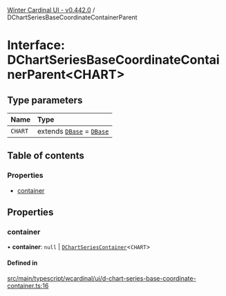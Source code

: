 [Winter Cardinal UI - v0.442.0](../index.md) / DChartSeriesBaseCoordinateContainerParent

# Interface: DChartSeriesBaseCoordinateContainerParent\<CHART\>

## Type parameters

| Name | Type |
| :------ | :------ |
| `CHART` | extends [`DBase`](../classes/DBase.md) = [`DBase`](../classes/DBase.md) |

## Table of contents

### Properties

- [container](DChartSeriesBaseCoordinateContainerParent.md#container)

## Properties

### container

• **container**: ``null`` \| [`DChartSeriesContainer`](DChartSeriesContainer.md)\<`CHART`\>

#### Defined in

[src/main/typescript/wcardinal/ui/d-chart-series-base-coordinate-container.ts:16](https://github.com/winter-cardinal/winter-cardinal-ui/blob/v0.442.0/src/main/typescript/wcardinal/ui/d-chart-series-base-coordinate-container.ts#L16)
